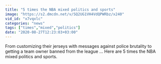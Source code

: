 ```yaml
---
title: "5 times the NBA mixed politics and sports"
image: "https://s2.dmcdn.net/v/SQ2UG1VH4VdQPWRbz/x240"
vid_id: "x7vqxlc"
categories: "news"
tags: ["times","mixed","politics"]
date: "2020-08-27T12:23:03+03:00"
---
```

From customizing their jerseys with messages against police brutality to getting a team owner banned from the league ... Here are 5 times the NBA mixed politics and sports.
